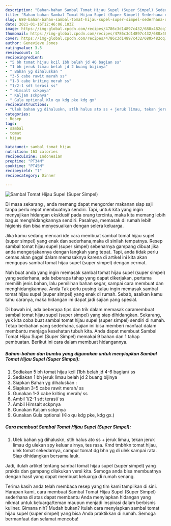 ```yaml
---
description: "Bahan-bahan Sambal Tomat Hijau Supel (Super Simpel) Sederhana dan Mudah Dibuat"
title: "Bahan-bahan Sambal Tomat Hijau Supel (Super Simpel) Sederhana dan Mudah Dibuat"
slug: 680-bahan-bahan-sambal-tomat-hijau-supel-super-simpel-sederhana-dan-mudah-dibuat
date: 2021-01-16T12:46:06.103Z
image: https://img-global.cpcdn.com/recipes/4786c3d14897c432/680x482cq70/sambal-tomat-hijau-supel-super-simpel-foto-resep-utama.jpg
thumbnail: https://img-global.cpcdn.com/recipes/4786c3d14897c432/680x482cq70/sambal-tomat-hijau-supel-super-simpel-foto-resep-utama.jpg
cover: https://img-global.cpcdn.com/recipes/4786c3d14897c432/680x482cq70/sambal-tomat-hijau-supel-super-simpel-foto-resep-utama.jpg
author: Genevieve Jones
ratingvalue: 3.5
reviewcount: 14
recipeingredient:
- "5 bh tomat hijau kcil 1bh belah jd 46 bagian ss"
- "1 bh jeruk limau belah jd 2 buang bijinya"
- " Bahan yg dihaluskan "
- "3-5 cabe rawit merah ss"
- "1-3 cabe kriting merah ss"
- "1/2-1 sdt terasi ss"
- " Himsalt sckpnya"
- " Kaljam sckpnya"
- " Gula optional Klo qu kdg pke kdg gx"
recipeinstructions:
- "Ulek bahan yg dihaluskn, stlh halus ato ss + jeruk limau, tekan jeruk limau dg ulekan spy keluar airnya, tes rasa. Kmd tmbhkn tomat hijau, ulek tomat sekedarnya, campur tomat dg bhn yg di ulek sampai rata. Siap dihidangkan bersama lauk."
categories:
- Resep
tags:
- sambal
- tomat
- hijau

katakunci: sambal tomat hijau 
nutrition: 163 calories
recipecuisine: Indonesian
preptime: "PT34M"
cooktime: "PT45M"
recipeyield: "1"
recipecategory: Dinner

---
```



![Sambal Tomat Hijau Supel (Super Simpel)](https://img-global.cpcdn.com/recipes/4786c3d14897c432/680x482cq70/sambal-tomat-hijau-supel-super-simpel-foto-resep-utama.jpg)

Di masa  sekarang , anda memang dapat mengorder makanan siap saji tanpa perlu repot membuatnya sendiri. Tapi, untuk kita yang ingin menyajikan hidangan eksklusif pada orang tercinta, maka kita memang lebih bagus menghidangkannya sendiri. Pasalnya, memasak di rumah lebih higienis dan bisa menyesuaikan dengan selera keluarga.

Jika kamu sedang mencari ide cara membuat sambal tomat hijau supel (super simpel) yang enak dan sederhana,maka di sinilah tempatnya. Resep sambal tomat hijau supel (super simpel)  sebenarnya gampang dibuat jika anda mengerjakannya dengan langkah yang tepat. Tapi, anda tidak perlu cemas akan gagal dalam memasaknya 
karena di artikel ini kita akan mengupas sambal tomat hijau supel (super simpel) dengan cermat.  



Nah buat anda yang ingin memasak sambal tomat hijau supel (super simpel) yang sederhana, ada beberapa tahap yang dapat dikerjakan, pertama memilih jenis bahan, lalu pemilihan bahan segar, sampai cara membuat dan menghidangkannya. Anda Tak perlu pusing kalau ingin memasak sambal tomat hijau supel (super simpel) yang enak di rumah. Sebab, asalkan kamu  tahu caranya, maka hidangan ini dapat jadi sajian yang spesial.

Di bawah ini, ada beberapa tips dan trik dalam memasak caramembuat sambal tomat hijau supel (super simpel) yang siap dihidangkan. Sekarang, yuk kita coba buat sambal tomat hijau supel (super simpel) sendiri di rumah. Tetap berbahan yang sederhana, sajian ini bisa memberi manfaat dalam membantu menjaga kesehatan tubuh kita. Anda dapat membuat Sambal Tomat Hijau Supel (Super Simpel) memakai 9 bahan dan 1 tahap pembuatan. Berikut ini cara dalam membuat hidangannya.

<!--inarticleads1-->

##### Bahan-bahan dan bumbu yang digunakan untuk menyiapkan Sambal Tomat Hijau Supel (Super Simpel):

1. Sediakan 5 bh tomat hijau kcil (1bh belah jd 4-6 bagian/ ss
1. Sediakan 1 bh jeruk limau belah jd 2 buang bijinya
1. Siapkan  Bahan yg dihaluskan :
1. Siapkan 3-5 cabe rawit merah/ ss
1. Gunakan 1-3 cabe kriting merah/ ss
1. Ambil 1/2-1 sdt terasi/ ss
1. Ambil  Himsalt sckpnya
1. Gunakan  Kaljam sckpnya
1. Gunakan  Gula optional (Klo qu kdg pke, kdg gx.)




<!--inarticleads2-->

##### Cara membuat Sambal Tomat Hijau Supel (Super Simpel):

1. Ulek bahan yg dihaluskn, stlh halus ato ss + jeruk limau, tekan jeruk limau dg ulekan spy keluar airnya, tes rasa. Kmd tmbhkn tomat hijau, ulek tomat sekedarnya, campur tomat dg bhn yg di ulek sampai rata. Siap dihidangkan bersama lauk.




Jadi, itulah artikel tentang  sambal tomat hijau supel (super simpel)  yang praktis dan gampang dilakukan versi kita. Semoga anda bisa membuatnya dengan hasil yang dapat membuat keluarga di rumah senang. 

Terima kasih anda telah membaca resep yang tim kami tampilkan di sini. Harapan kami, cara membuat  Sambal Tomat Hijau Supel (Super Simpel) sederhana di atas dapat membantu Anda menyiapkan hidangan yang nikmat untuk keluarga/teman maupun menjadi inspirasi dalam berbisnis kuliner. Gimana nih? Mudah bukan? Itulah cara menyiapkan sambal tomat hijau supel (super simpel) yang bisa Anda praktikkan di rumah. Semoga bermanfaat dan selamat mencoba!

